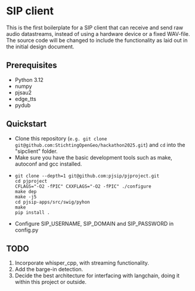 # SIP client

This is the first boilerplate for a SIP client that can receive and send raw audio datastreams, instead of using a hardware device or a fixed WAV-file.
The source code will be changed to include the functionality as laid out in the initial design document.

## Prerequisites

- Python 3.12
- numpy
- pjsau2
- edge_tts
- pydub

## Quickstart

- Clone this repository (`e.g. git clone git@github.com:StichtingOpenGeo/hackathon2025.git`) and `cd` into the "sipclient" folder.
- Make sure you have the basic development tools such as make, autoconf and gcc installed.
- ```pip install numpy edge_tts pydub
  git clone --depth=1 git@github.com:pjsip/pjproject.git
  cd pjproject
  CFLAGS="-O2 -fPIC" CXXFLAGS="-O2 -fPIC" ./configure
  make dep
  make -j5
  cd pjsip-apps/src/swig/pyhon
  make
  pip install .
  ```
- Configure SIP_USERNAME, SIP_DOMAIN and SIP_PASSWORD in config.py 

## TODO

1. Incorporate whisper_cpp, with streaming functionality.
2. Add the barge-in detection.
3. Decide the best architecture for interfacing with langchain, doing it within this project or outside.
